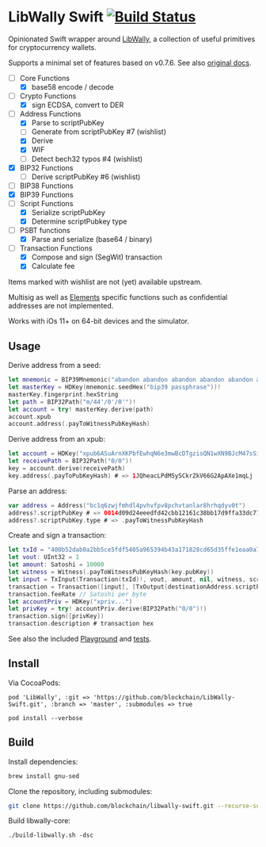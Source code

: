 # LibWally Swift [![Build Status](https://travis-ci.org/blockchain/libwally-swift.svg?branch=master)](https://travis-ci.org/blockchain/libwally-swift)

Opinionated Swift wrapper around [LibWally](https://github.com/ElementsProject/libwally-core),
a collection of useful primitives for cryptocurrency wallets.

Supports a minimal set of features based on v0.7.6. See also [original docs](https://wally.readthedocs.io/en/release_0.7.6).

- [ ] Core Functions
  - [x] base58 encode / decode
- [ ] Crypto Functions
  - [x] sign ECDSA, convert to DER
- [ ] Address Functions
  - [x] Parse to scriptPubKey
  - [ ] Generate from scriptPubKey #7 (wishlist)
  - [x] Derive
  - [x] WIF
  - [ ] Detect bech32 typos #4 (wishlist)
- [x] BIP32 Functions
  - [ ] Derive scriptPubKey #6 (wishlist)
- [ ] BIP38 Functions
- [x] BIP39 Functions
- [ ] Script Functions
  - [x] Serialize scriptPubKey
  - [x] Determine scriptPubkey type
- [ ] PSBT functions
  - [x] Parse and serialize (base64 / binary) 
- [ ] Transaction Functions
  - [x] Compose and sign (SegWit) transaction
  - [x] Calculate fee

Items marked with wishlist are not (yet) available upstream.

Multisig as well as [Elements](https://blockstream.com/elements/) specific functions such as confidential addresses are not implemented.

Works with iOs 11+ on 64-bit devices and the simulator.

## Usage

Derive address from a seed:

```swift
let mnemonic = BIP39Mnemonic("abandon abandon abandon abandon abandon abandon abandon abandon abandon abandon abandon about")
let masterKey = HDKey(mnemonic.seedHex("bip39 passphrase"))!
masterKey.fingerprint.hexString
let path = BIP32Path("m/44'/0'/0'")!
let account = try! masterKey.derive(path)
account.xpub
account.address(.payToWitnessPubKeyHash)
```

Derive address from an xpub:

```swift
let account = HDKey("xpub6ASuArnXKPbfEwhqN6e3mwBcDTgzisQN1wXN9BJcM47sSikHjJf3UFHKkNAWbWMiGj7Wf5uMash7SyYq527Hqck2AxYysAA7xmALppuCkwQ")
let receivePath = BIP32Path("0/0")!
key = account.derive(receivePath)
key.address(.payToPubKeyHash) # => 1JQheacLPdM5ySCkrZkV66G2ApAXe1mqLj
```

Parse an address:

```swift
var address = Address("bc1q6zwjfmhdl4pvhvfpv8pchvtanlar8hrhqdyv0t")
address?.scriptPubKey # => 0014d09d24eeedfd42cbb12161c38bb17d9ffa33dc77
address?.scriptPubKey.type # => .payToWitnessPubKeyHash
```

Create and sign a transaction:

```swift
let txId = "400b52dab0a2bb5ce5fdf5405a965394b43a171828cd65d35ffe1eaa0a79a5c4"
let vout: UInt32 = 1
let amount: Satoshi = 10000
let witness = Witness(.payToWitnessPubKeyHash(key.pubKey))
let input = TxInput(Transaction(txId)!, vout, amount, nil, witness, scriptPubKey)!
transaction = Transaction([input], [TxOutput(destinationAddress.scriptPubKey, amount - 110)])
transaction.feeRate // Satoshi per byte
let accountPriv = HDKey("xpriv...")
let privKey = try! accountPriv.derive(BIP32Path("0/0")!)
transaction.sign([privKey])
transaction.description # transaction hex
```

See also the included [Playground](/DemoPlayground.playground/Contents.swift) and [tests](/LibWallyTests).

## Install

Via CocoaPods:

```
pod 'LibWally', :git => 'https://github.com/blockchain/LibWally-Swift.git', :branch => 'master', :submodules => true
```

```
pod install --verbose
```

## Build

Install dependencies:

```sh
brew install gnu-sed
```

Clone the repository, including submodules:

```sh
git clone https://github.com/blockchain/libwally-swift.git --recurse-submodules
```

Build libwally-core:

```
./build-libwally.sh -dsc
```
